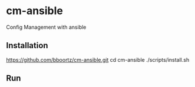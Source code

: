 # cm-ansible

Config Management with ansible


## Installation

https://github.com/bboortz/cm-ansible.git
cd cm-ansible
./scripts/install.sh


## Run




